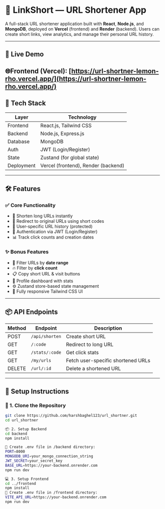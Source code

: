 # 🔗 LinkShort — URL Shortener App

A full-stack URL shortener application built with **React**, **Node.js**, and **MongoDB**, deployed on **Vercel** (frontend) and **Render** (backend). Users can create short links, view analytics, and manage their personal URL history.

---

## 🚀 Live Demo

🌐Frontend (Vercel): [https://url-shortner-lemon-rho.vercel.app/](https://url-shortner-lemon-rho.vercel.app/)
---

## 🧠 Tech Stack

| Layer      | Technology                |
|------------|---------------------------|
| Frontend   | React.js, Tailwind CSS    |
| Backend    | Node.js, Express.js       |
| Database   | MongoDB                   |
| Auth       | JWT (Login/Register)      |
| State      | Zustand (for global state)|
| Deployment | Vercel (frontend), Render (backend) |

---

## 🛠 Features

### ✅ Core Functionality
- 🔗 Shorten long URLs instantly
- 🔁 Redirect to original URLs using short codes
- 👤 User-specific URL history (protected)
- 🔐 Authentication via JWT (Login/Register)
- 📊 Track click counts and creation dates

### ✨ Bonus Features
- 📅 Filter URLs by **date range**
- 🔥 Filter by **click count**
- 📋 Copy short URL & visit buttons
- 📁 Profile dashboard with stats
- ⚙️ Zustand store-based state management
- 🎨 Fully responsive Tailwind CSS UI

---

## 📦 API Endpoints

| Method | Endpoint           | Description                          |
|--------|--------------------|--------------------------------------|
| POST   | `/api/shorten`     | Create short URL                     |
| GET    | `/:code`           | Redirect to long URL                 |
| GET    | `/stats/:code`     | Get click stats                      |
| GET    | `/my/urls`         | Fetch user-specific shortened URLs   |
| DELETE | `/url/:id`         | Delete a shortened URL               |

---

## 🧰 Setup Instructions

### 🔧 1. Clone the Repository

```bash
git clone https://github.com/harshbaghel123/url_shortner.git
cd url_shortner

📦 2. Setup Backend
cd backend
npm install

🔑 Create .env file in /backend directory:
PORT=8000
MONGODB_URI=your_mongo_connection_string
JWT_SECRET=your_secret_key
BASE_URL=https://your-backend.onrender.com
npm run dev

💻 3. Setup Frontend
cd ../frontend
npm install
🔑 Create .env file in /frontend directory:
VITE_API_URL=https://your-backend.onrender.com
npm run dev
